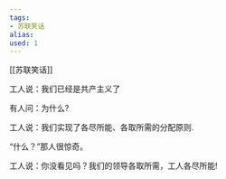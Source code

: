 ```yaml
---
tags: 
- 苏联笑话 
alias:
used: 1
---
```

[[苏联笑话]]


工人说：我们已经是共产主义了

有人问：为什么?

工人说：我们实现了各尽所能、各取所需的分配原则.

“什么？”那人很惊奇。

工人说：你没看见吗？我们的领导各取所需，工人各尽所能!